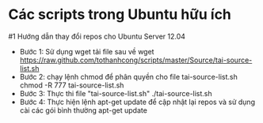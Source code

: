 Các scripts trong Ubuntu hữu ích  
=======

#1 Hướng dẫn thay đổi repos cho Ubuntu Server 12.04

- Bước 1: Sử dụng wget tải file sau về
         wget https://raw.github.com/tothanhcong/scripts/master/Source/tai-source-list.sh
- Bước 2: chạy lệnh chmod để phân quyền cho file tai-source-list.sh
         chmod -R 777 tai-source-list.sh
- Bước 3: Thực thi file "tai-source-list.sh"
         ./tai-source-list.sh
- Bước 4: Thực hiện lệnh apt-get update để cập nhật lại repos và sử dụng cài các gói bình thường
         apt-get update


